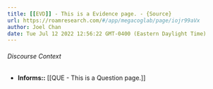 ```yaml
---
title: [[EVD]] - This is a Evidence page. - {Source}
url: https://roamresearch.com/#/app/megacoglab/page/iojr99aVx
author: Joel Chan
date: Tue Jul 12 2022 12:56:22 GMT-0400 (Eastern Daylight Time)
---
```




###### Discourse Context

- **Informs::** [[QUE - This is a Question page.]]
